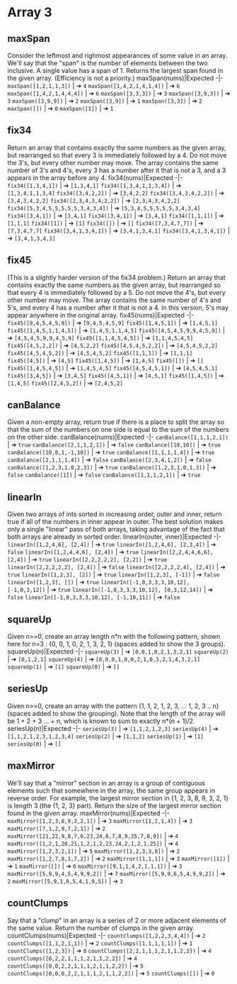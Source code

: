 # Array 3
## maxSpan
Consider the leftmost and righmost appearances of some value in an array. We'll say that the "span" is the number of elements between the two inclusive. A single value has a span of 1. Returns the largest span found in the given array. (Efficiency is not a priority.)
maxSpan(nums)|Expected
-|-
`maxSpan([1,2,1,1,3])` | &#10132; `4`
`maxSpan([1,4,2,1,4,1,4])` | &#10132; `6`
`maxSpan([1,4,2,1,4,4,4])` | &#10132; `6`
`maxSpan([3,3,3])` | &#10132; `3`
`maxSpan([3,9,3])` | &#10132; `3`
`maxSpan([3,9,9])` | &#10132; `2`
`maxSpan([3,9])` | &#10132; `1`
`maxSpan([3,3])` | &#10132; `2`
`maxSpan([])` | &#10132; `0`
`maxSpan([1])` | &#10132; `1`
## fix34
Return an array that contains exactly the same numbers as the given array, but rearranged so that every 3 is immediately followed by a 4. Do not move the 3's, but every other number may move. The array contains the same number of 3's and 4's, every 3 has a number after it that is not a 3, and a 3 appears in the array before any 4.
fix34(nums)|Expected
-|-
`fix34([1,3,4,1])` | &#10132; `[1,3,4,1]`
`fix34([1,3,4,1,1,3,4])` | &#10132; `[1,3,4,1,1,3,4]`
`fix34([3,4,2,2])` | &#10132; `[3,4,2,2]`
`fix34([3,4,3,4,2,2])` | &#10132; `[3,4,3,4,2,2]`
`fix34([2,3,4,3,4,2,2])` | &#10132; `[2,3,4,3,4,2,2]`
`fix34([5,3,4,5,5,5,5,5,3,4,3,4])` | &#10132; `[5,3,4,5,5,5,5,5,3,4,3,4]`
`fix34([3,4,1])` | &#10132; `[3,4,1]`
`fix34([3,4,1])` | &#10132; `[3,4,1]`
`fix34([1,1,1])` | &#10132; `[1,1,1]`
`fix34([1])` | &#10132; `[1]`
`fix34([])` | &#10132; `[]`
`fix34([7,3,4,7,7])` | &#10132; `[7,3,4,7,7]`
`fix34([3,4,1,3,4,1])` | &#10132; `[3,4,1,3,4,1]`
`fix34([3,4,1,3,4,1])` | &#10132; `[3,4,1,3,4,1]`
## fix45
(This is a slightly harder version of the fix34 problem.) Return an array that contains exactly the same numbers as the given array, but rearranged so that every 4 is immediately followed by a 5. Do not move the 4's, but every other number may move. The array contains the same number of 4's and 5's, and every 4 has a number after it that is not a 4. In this version, 5's may appear anywhere in the original array.
fix45(nums)|Expected
-|-
`fix45([9,4,5,4,5,9])` | &#10132; `[9,4,5,4,5,9]`
`fix45([1,4,5,1])` | &#10132; `[1,4,5,1]`
`fix45([1,4,5,1,1,4,5])` | &#10132; `[1,4,5,1,1,4,5]`
`fix45([4,5,4,5,9,9,4,5,9])` | &#10132; `[4,5,4,5,9,9,4,5,9]`
`fix45([1,1,4,5,4,5])` | &#10132; `[1,1,4,5,4,5]`
`fix45([4,5,2,2])` | &#10132; `[4,5,2,2]`
`fix45([4,5,4,5,2,2])` | &#10132; `[4,5,4,5,2,2]`
`fix45([4,5,4,5,2])` | &#10132; `[4,5,4,5,2]`
`fix45([1,1,1])` | &#10132; `[1,1,1]`
`fix45([4,5])` | &#10132; `[4,5]`
`fix45([1,4,5])` | &#10132; `[1,4,5]`
`fix45([])` | &#10132; `[]`
`fix45([1,4,5,4,5])` | &#10132; `[1,4,5,4,5]`
`fix45([4,5,4,5,1])` | &#10132; `[4,5,4,5,1]`
`fix45([3,4,5])` | &#10132; `[3,4,5]`
`fix45([4,5,1])` | &#10132; `[4,5,1]`
`fix45([1,4,5])` | &#10132; `[1,4,5]`
`fix45([2,4,5,2])` | &#10132; `[2,4,5,2]`
## canBalance
Given a non-empty array, return true if there is a place to split the array so that the sum of the numbers on one side is equal to the sum of the numbers on the other side.
canBalance(nums)|Expected
-|-
`canBalance([1,1,1,2,1])` | &#10132; `true`
`canBalance([2,1,1,2,1])` | &#10132; `false`
`canBalance([10,10])` | &#10132; `true`
`canBalance([10,0,1,-1,10])` | &#10132; `true`
`canBalance([1,1,1,1,4])` | &#10132; `true`
`canBalance([2,1,1,1,4])` | &#10132; `false`
`canBalance([2,3,4,1,2])` | &#10132; `false`
`canBalance([1,2,3,1,0,2,3])` | &#10132; `true`
`canBalance([1,2,3,1,0,1,3])` | &#10132; `false`
`canBalance([1])` | &#10132; `false`
`canBalance([1,1,1,2,1])` | &#10132; `true`
## linearIn
Given two arrays of ints sorted in increasing order, outer and inner, return true if all of the numbers in inner appear in outer. The best solution makes only a single "linear" pass of both arrays, taking advantage of the fact that both arrays are already in sorted order.
linearIn(outer, inner)|Expected
-|-
`linearIn([1,2,4,6], [2,4])` | &#10132; `true`
`linearIn([1,2,4,6], [2,3,4])` | &#10132; `false`
`linearIn([1,2,4,4,6], [2,4])` | &#10132; `true`
`linearIn([2,2,4,4,6,6], [2,4])` | &#10132; `true`
`linearIn([2,2,2,2,2], [2,2])` | &#10132; `true`
`linearIn([2,2,2,2,2], [2,4])` | &#10132; `false`
`linearIn([2,2,2,2,4], [2,4])` | &#10132; `true`
`linearIn([1,2,3], [2])` | &#10132; `true`
`linearIn([1,2,3], [-1])` | &#10132; `false`
`linearIn([1,2,3], [])` | &#10132; `true`
`linearIn([-1,0,3,3,3,10,12], [-1,0,3,12])` | &#10132; `true`
`linearIn([-1,0,3,3,3,10,12], [0,3,12,14])` | &#10132; `false`
`linearIn([-1,0,3,3,3,10,12], [-1,10,11])` | &#10132; `false`
## squareUp
Given n>=0, create an array length n*n with the following pattern, shown here for n=3 : {0, 0, 1, 0, 2, 1, 3, 2, 1} (spaces added to show the 3 groups).
squareUp(n)|Expected
-|-
`squareUp(3)` | &#10132; `[0,0,1,0,2,1,3,2,1]`
`squareUp(2)` | &#10132; `[0,1,2,1]`
`squareUp(4)` | &#10132; `[0,0,0,1,0,0,2,1,0,3,2,1,4,3,2,1]`
`squareUp(1)` | &#10132; `[1]`
`squareUp(0)` | &#10132; `[]`
## seriesUp
Given n>=0, create an array with the pattern {1, 1, 2, 1, 2, 3, ... 1, 2, 3 .. n} (spaces added to show the grouping). Note that the length of the array will be 1 + 2 + 3 ... + n, which is known to sum to exactly n*(n + 1)/2.
seriesUp(n)|Expected
-|-
`seriesUp(3)` | &#10132; `[1,1,2,1,2,3]`
`seriesUp(4)` | &#10132; `[1,1,2,1,2,3,1,2,3,4]`
`seriesUp(2)` | &#10132; `[1,1,2]`
`seriesUp(1)` | &#10132; `[1]`
`seriesUp(0)` | &#10132; `[]`
## maxMirror
We'll say that a "mirror" section in an array is a group of contiguous elements such that somewhere in the array, the same group appears in reverse order. For example, the largest mirror section in {1, 2, 3, 8, 9, 3, 2, 1} is length 3 (the {1, 2, 3} part). Return the size of the largest mirror section found in the given array.
maxMirror(nums)|Expected
-|-
`maxMirror([1,2,3,8,9,3,2,1])` | &#10132; `3`
`maxMirror([1,2,1,4])` | &#10132; `3`
`maxMirror([7,1,2,9,7,2,1])` | &#10132; `2`
`maxMirror([21,22,9,8,7,6,23,24,6,7,8,9,25,7,8,9])` | &#10132; `4`
`maxMirror([1,2,1,20,21,1,2,1,2,23,24,2,1,2,1,25])` | &#10132; `4`
`maxMirror([1,2,3,2,1])` | &#10132; `5`
`maxMirror([1,2,3,3,8])` | &#10132; `2`
`maxMirror([1,2,7,8,1,7,2])` | &#10132; `2`
`maxMirror([1,1,1])` | &#10132; `3`
`maxMirror([1])` | &#10132; `1`
`maxMirror([])` | &#10132; `0`
`maxMirror([9,1,1,4,2,1,1,1])` | &#10132; `3`
`maxMirror([5,9,9,4,5,4,9,9,2])` | &#10132; `7`
`maxMirror([5,9,9,6,5,4,9,9,2])` | &#10132; `2`
`maxMirror([5,9,1,6,5,4,1,9,5])` | &#10132; `3`
## countClumps
Say that a "clump" in an array is a series of 2 or more adjacent elements of the same value. Return the number of clumps in the given array.
countClumps(nums)|Expected
-|-
`countClumps([1,2,2,3,4,4])` | &#10132; `2`
`countClumps([1,1,2,1,1])` | &#10132; `2`
`countClumps([1,1,1,1,1])` | &#10132; `1`
`countClumps([1,2,3])` | &#10132; `0`
`countClumps([2,2,1,1,1,2,1,1,2,2])` | &#10132; `4`
`countClumps([0,2,2,1,1,1,2,1,1,2,2])` | &#10132; `4`
`countClumps([0,0,2,2,1,1,1,2,1,1,2,2])` | &#10132; `5`
`countClumps([0,0,0,2,2,1,1,1,2,1,1,2,2])` | &#10132; `5`
`countClumps([])` | &#10132; `0`
